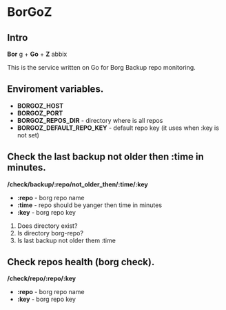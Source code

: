# BorGoZ
## Intro

__Bor__ g + __Go__ + __Z__ abbix

This is the service written on Go for Borg Backup repo monitoring.

## Enviroment variables.

  - __BORGOZ_HOST__
  - __BORGOZ_PORT__
  - __BORGOZ_REPOS_DIR__ - directory where is all repos
  - __BORGOZ_DEFAULT_REPO_KEY__ - default repo key (it uses when :key is not set)

## Check the last backup not older then :time in minutes.
__/check/backup/:repo/not_older_then/:time/:key__

  - __:repo__ - borg repo name
  - __:time__ - repo should be yanger then time in minutes
  - __:key__  - borg repo key


1. Does directory exist?
2. Is directory borg-repo?
3. Is last backup not older them :time

## Check repos health (borg check).
__/check/repo/:repo/:key__
  - __:repo__ - borg repo name
  - __:key__ - borg repo key

